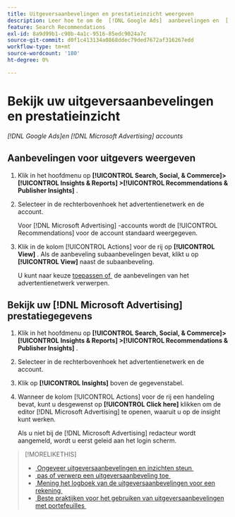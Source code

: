 ```yaml
---
title: Uitgeversaanbevelingen en prestatieinzicht weergeven
description: Leer hoe te om de  [!DNL Google Ads]  aanbevelingen en  [!DNL Microsoft Advertising]  prestatiesinzichten voor uw rekeningen van het advertentienetwerk te bekijken.
feature: Search Recommendations
exl-id: 8a9d99b1-c90b-4a1c-9516-85edc9024a7c
source-git-commit: d0f1c413134a0868ddec79ded7672af316267edd
workflow-type: tm+mt
source-wordcount: '180'
ht-degree: 0%

---
```


# Bekijk uw uitgeversaanbevelingen en prestatieinzicht

*[!DNL Google Ads]en [!DNL Microsoft Advertising] accounts*

## Aanbevelingen voor uitgevers weergeven

1. Klik in het hoofdmenu op **[!UICONTROL Search, Social, & Commerce]> [!UICONTROL Insights & Reports] >[!UICONTROL Recommendations & Publisher Insights]** .

1. Selecteer in de rechterbovenhoek het advertentienetwerk en de account.

   Voor [!DNL Microsoft Advertising] -accounts wordt de [!UICONTROL Recommendations] voor de account standaard weergegeven.

1. Klik in de kolom [!UICONTROL Actions] voor de rij op **[!UICONTROL View]** . Als de aanbeveling subaanbevelingen bevat, klikt u op **[!UICONTROL View]** naast de subaanbeveling.

   U kunt naar keuze [&#x200B; toepassen of &#x200B;](recommendation-apply-dismiss.md) de aanbevelingen van het advertentienetwerk verwerpen.

## Bekijk uw [!DNL Microsoft Advertising] prestatiegegevens

1. Klik in het hoofdmenu op **[!UICONTROL Search, Social, & Commerce]> [!UICONTROL Insights & Reports] >[!UICONTROL Recommendations & Publisher Insights]** .

1. Selecteer in de rechterbovenhoek het advertentienetwerk en de account.

1. Klik op **[!UICONTROL Insights]** boven de gegevenstabel.

1. Wanneer de kolom [!UICONTROL Actions] voor de rij een handeling bevat, kunt u desgewenst op **[!UICONTROL Click here]** klikken om de editor [!DNL Microsoft Advertising] te openen, waaruit u op de insight kunt werken.

   Als u niet bij de [!DNL Microsoft Advertising] redacteur wordt aangemeld, wordt u eerst geleid aan het login scherm.

>[!MORELIKETHIS]
>
>* [&#x200B; Ongeveer uitgeversaanbevelingen en inzichten steun &#x200B;](recommendation-support.md)
>* [&#x200B; pas of verwerp een uitgeversaanbeveling toe &#x200B;](recommendation-apply-dismiss.md)
>* [&#x200B; Mening het logboek van de uitgeversaanbevelingen voor een rekening &#x200B;](recommendation-view-log.md)
>* [&#x200B; Beste praktijken voor het gebruiken van uitgeversaanbevelingen met portefeuilles &#x200B;](recommendation-best-practices.md)
